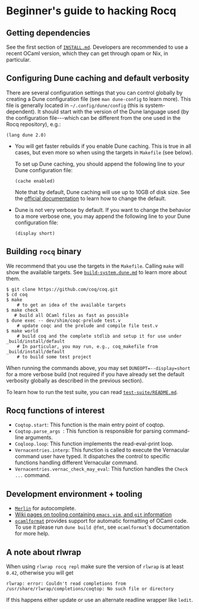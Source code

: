 # Beginner's guide to hacking Rocq

## Getting dependencies

See the first section of [`INSTALL.md`](../../INSTALL.md).  Developers are
recommended to use a recent OCaml version, which they can get through
opam or Nix, in particular.

## Configuring Dune caching and default verbosity

There are several configuration settings that you can control globally
by creating a Dune configuration file (see `man dune-config` to learn
more). This file is generally located in `~/.config/dune/config` (this
is system-dependent). It should start with the version of the Dune
language used (by the configuration file---which can be different from
the one used in the Rocq repository), e.g.:

```
(lang dune 2.0)
```

- You will get faster rebuilds if you enable Dune caching. This is
  true in all cases, but even more so when using the targets in
  `Makefile` (see below).

  To set up Dune caching, you should append the following line to your
  Dune configuration file:

  ```
  (cache enabled)
  ```

  Note that by default, Dune caching will use up to 10GB of disk size.
  See the [official documentation](https://dune.readthedocs.io/en/stable/caching.html#on-disk-size)
  to learn how to change the default.

- Dune is not very verbose by default. If you want to change the
  behavior to a more verbose one, you may append the following line to
  your Dune configuration file:

  ```
  (display short)
  ```

## Building `rocq` binary

We recommend that you use the targets in the `Makefile`. Calling `make` will
show the available targets. See [`build-system.dune.md`](build-system.dune.md)
to learn more about them.

```
$ git clone https://github.com/coq/coq.git
$ cd coq
$ make
    # to get an idea of the available targets
$ make check
   # build all OCaml files as fast as possible
$ dune exec -- dev/shim/coqc-prelude test.v
    # update coqc and the prelude and compile file test.v
$ make world
    # build coq and the complete stdlib and setup it for use under _build/install/default
    # In particular, you may run, e.g., coq_makefile from _build/install/default
    # to build some test project
```

When running the commands above, you may set `DUNEOPT=--display=short`
for a more verbose build (not required if you have already set the
default verbosity globally as described in the previous section).

To learn how to run the test suite, you can read
[`test-suite/README.md`](../../test-suite/README.md).

## Rocq functions of interest
- `Coqtop.start`: This function is the main entry point of coqtop.
- `Coqtop.parse_args `: This function is responsible for parsing command-line arguments.
- `Coqloop.loop`: This function implements the read-eval-print loop.
- `Vernacentries.interp`: This function is called to execute the Vernacular command user have typed.
                       It dispatches the control to specific functions handling different Vernacular command.
- `Vernacentries.vernac_check_may_eval`: This function handles the `Check ...` command.


## Development environment + tooling

- [`Merlin`](https://github.com/ocaml/merlin) for autocomplete.
- [Wiki pages on tooling containing `emacs`, `vim`, and `git` information](https://github.com/coq/coq/wiki/DevelSetup)
- [`ocamlformat`](https://github.com/ocaml-ppx/ocamlformat) provides
  support for automatic formatting of OCaml code. To use it please run
  `dune build @fmt`, see `ocamlformat`'s documentation for more help.

## A note about rlwrap

When using `rlwrap rocq repl` make sure the version of `rlwrap` is at least
`0.42`, otherwise you will get

```
rlwrap: error: Couldn't read completions from /usr/share/rlwrap/completions/coqtop: No such file or directory
```

If this happens either update or use an alternate readline wrapper like `ledit`.
